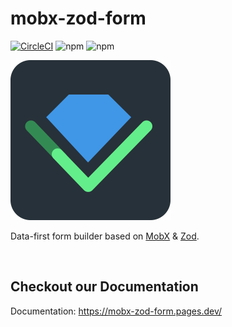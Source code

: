 # mobx-zod-form
[![CircleCI](https://dl.circleci.com/status-badge/img/gh/MonoidDev/mobx-zod-form/tree/master.svg?style=svg)](https://dl.circleci.com/status-badge/redirect/gh/MonoidDev/mobx-zod-form/tree/master)
![npm](https://img.shields.io/npm/v/@monoid-dev/mobx-zod-form?label=mobx-zod-form)
![npm](https://img.shields.io/npm/v/@monoid-dev/mobx-zod-form-react?label=mobx-zod-form-react)


<img src="https://raw.githubusercontent.com/MonoidDev/mobx-zod-form/master/packages/website/public/favicon.svg" width="256" height="256" alt="Logo" />

Data-first form builder based on [MobX](https://mobx.js.org/) & [Zod](https://zod.dev/).

<br />

## Checkout our Documentation

Documentation:
https://mobx-zod-form.pages.dev/


